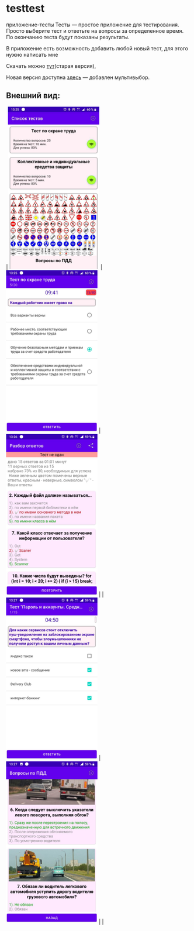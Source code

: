 # testtest
приложение-тесты
Тесты — простое приложение для тестирования.
Просто выберите тест и ответьте на вопросы за определенное время.
По окончанию теста будут показаны результаты.

В приложение есть возможность добавить любой новый тест, для этого нужно написать мне

Скачать можно [тут](https://play.google.com/store/apps/details?id=ru.ama.ottest)(старая версия),

Новая версия доступна [здесь](https://kol.hhos.ru/files/tests.apk) — добавлен мультивыбор.
## Внешний вид:
|<img src="screenshots/1.png" width="250"> |<img src="screenshots/2.png" width="250"> |<img src="screenshots/3.png" width="250"> |
| <img src="screenshots/4.png" width="250"> | <img src="screenshots/5.png" width="250">  | |
